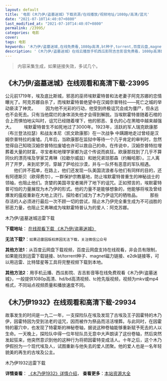 ```yaml
---
layout: default
title: '电影《木乃伊/盗墓迷城》下载资源/在线播放/视频地址/1080p/高清/蓝光'
date: "2021-07-10T14:40:07+0800"
last_modified_at: "2021-07-10T14:40:07+0800"
permalink: /23995/
categories: 电影
cover:
tags: 电影
keywords: '木乃伊/盗墓迷城,在线免费看,1080p高清,bt种子,torrent,百度云盘,magnet,磁力链,迅雷下载资源'
description: '《木乃伊/盗墓迷城》在线云播放手机西瓜影院吉吉影音免费看，1080p高清bd/hd未删减完整版和tc抢先枪版，mkv/mp4格式，附带bt/torrent种子、magnet/磁力链、百度云盘、网盘资源迅雷下载链接'
---
```


>内容采集生成，如果链接失效，多试几个。


## 《木乃伊/盗墓迷城》在线观看和高清下载-23995

公元前1719年，埃及底比斯城，邪恶的巫师埃默霍特普和法老妻子阿克苏娜的恋情曝光了。阿克苏娜自杀了，而埃默霍特普绝望中在汉姆奈普特拉——死亡之城的举动亵渎了神灵。 　　因为他不光彩的行动，他受到终极诅咒会成为僵尸，但永远也不会死去。只有当他腐烂的身体消失他才会得到解脱。当埃默霍特普随着石棺的合上而惧怕地尖叫时，诅咒已经随着埋下，他的邪恶、复仇的心在黑暗中越来越强大。 　　埃默霍特普生不如死地过了3000年。1923年，活跃的军人瑞克欧康那（布兰登法拉瑟）和战友本尼（凯文欧康那）在一次战争 中蹒跚地走过曾经是汉姆奈普特拉的废墟。几年后，当欧康那在监狱中等待一个几乎肯定的审判时，忽然觉得自己知晓汉姆奈普特拉废墟也许可以救自己的命。在传说中，汉姆奈普特拉埋葬着大量的财富，寻宝者和地理学家都为这个传说而疯狂。欧康那找到了几乎不算同伙的漂亮埃及学家艾弗琳（拉歇尔威兹）和她兄弟琼那森（约翰哈那）。三人离开了开罗，来到尼罗河，穿越了萨哈拉沙漠，并与一队怀有恶意的军队相遇。 　　他们并不孤单，在路上，他们还发现一队美国流浪者与他们有同样的目的，还有阿德斯贝（欧得费尔），一群保护宗教墓地，防止埃默霍特普重生的神秘战士的领袖，也阻止他们。贪婪的美国寻宝者揭开了地下的诅咒。正如预言的，埃默霍特普可怕的力量展现为木乃伊的形式。他的力量不是能够想象的，他能够将埃及曾经爆发的瘟疫重新在大地上流行。探险者们成为了木乃伊诅咒的牺牲品。 　　那些存活的人必须进行最后一次不顾一切的尝试，阻止木乃伊完全重生成为不可战胜的邪恶力量，也阻止艾弗琳成为埃默霍特普认为的爱人：阿克苏娜。


木乃伊/盗墓迷城迅雷下载

**下载地址**： [在线观看下载 《木乃伊/盗墓迷城》](https://www.993dy.com//vod-detail-id-24094.html) 


**无法下载?**：`如果迅雷因版权原因无法下载，关注微信公众号 `

**其他方法1**：从百度云网盘下载视频，百度云网盘支持在线观看，非会员有限制，如果能找到迅雷下载链接、bt/torrent种子、magnet磁力链接、e2dk链接等，可以用迅雷、比特彗星等工具将完整视频下载到本地。

**其他方法2**：用手机云播、西瓜影院、吉吉影音等在线免费观看《木乃伊/盗墓迷城》，一般提供1080p高清、hd/bd高清视频、tc抢先版视频，视频为mkv或mp4格式，不同站点视频质量和播放速度不同。


## 《木乃伊1932》在线观看和高清下载-29934

故事发生的时间是一九二一年，一支探险队在埃及发现了古埃及王子因霍特的木乃伊，因霍特因为受到法老的诅咒，因而被作为祭品而活活埋葬。与此同时，在因霍特的墓穴中，也发现了特霍斯的神秘卷轴，据说这种卷轴能够重新赋予死去的人以生命。一天晚上，探险队中得一位年轻队员无意中大声朗读了这份卷轴，然后突然发起狂来，他突然意识到他的这种行为将把因霍特变成活人。十年之后，这个木乃伊假扮为一个现代埃及人，试图重新与他失去的爱人团聚。他的爱人也是一名年轻貌美的再生的古埃及公主。<!---剧情end--->


木乃伊1932迅雷下载

**详情查看**： [《木乃伊1932》详情介绍](/movie/29934/)， **查看更多**：[本站资源大全](/movie/t/all/)


